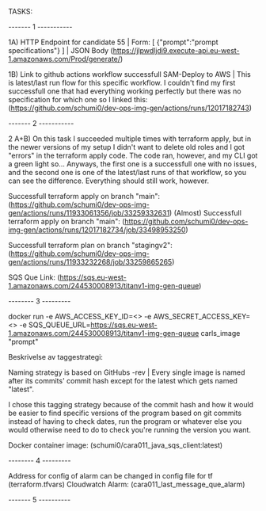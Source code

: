 TASKS:

------- 1 -----------

1A)
HTTP Endpoint for candidate 55 | Form: [ {"prompt":"prompt specifications"} ] | JSON Body
(https://jlpwdljdi9.execute-api.eu-west-1.amazonaws.com/Prod/generate/)

1B)
Link to github actions workflow successfull SAM-Deploy to AWS | This is latest/last run flow for this specific workflow. 
I couldn't find my first successfull one that had everything working perfectly but there was no specification for which one so I linked this:
(https://github.com/schumi0/dev-ops-img-gen/actions/runs/12017182743)

------- 2 -----------

2 A+B) 
On this task I succeeded multiple times with terraform apply, but in the newer versions of my setup I didn't want to delete old roles and I got "errors" in the terraform apply code. The code ran, however, and my CLI got a green light so...
Anyways, the first one is a successfull one with no issues, and the second one is one of the latest/last runs of that workflow, so you can see the difference. Everything should still work, however.

Successfull terraform apply on branch "main":
(https://github.com/schumi0/dev-ops-img-gen/actions/runs/11933061356/job/33259332631)
(Almost) Successfull terraform apply on branch "main":
(https://github.com/schumi0/dev-ops-img-gen/actions/runs/12017182734/job/33498953250)


Successfull terraform plan on branch "stagingv2":
(https://github.com/schumi0/dev-ops-img-gen/actions/runs/11933232268/job/33259865265)


SQS Que Link:
(https://sqs.eu-west-1.amazonaws.com/244530008913/titanv1-img-gen-queue)

-------- 3 ---------

docker run -e AWS_ACCESS_KEY_ID=<> -e AWS_SECRET_ACCESS_KEY=<> -e SQS_QUEUE_URL=https://sqs.eu-west-1.amazonaws.com/244530008913/titanv1-img-gen-queue carls_image "prompt"

Beskrivelse av taggestrategi:

Naming strategy is based on GitHubs -rev | Every single image is named after its commits' commit hash except for the latest which gets named "latest". 

I chose this tagging strategy because of the commit hash and how it would be easier to find specific versions of the program based on git commits instead of having to check dates, run the program or whatever else you would otherwise need
to do to check you're running the version you want. 

Docker container image:
(schumi0/cara011_java_sqs_client:latest)

-------- 4 ---------

Address for config of alarm can be changed in config file for tf (terraform.tfvars)
Cloudwatch Alarm:
(cara011_last_message_que_alarm)

------- 5 ----------

